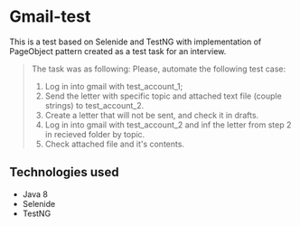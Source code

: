 # Gmail-test
This is a test  based on Selenide and TestNG with implementation of PageObject pattern created as a test task for an interview.

>The task was as following: Please, automate the following test case:
>1.	Log in into gmail with test_account_1;
>2.	Send the letter with specific topic and attached text file (couple strings) to test_account_2.
>3. Create a letter that will not be sent, and check it in drafts.
>4.	Log in into gmail with test_account_2 and inf the letter from step 2 in recieved folder by topic.
>5.	Check attached file and it's contents.

 **Technologies used**
----------------------
* Java 8
* Selenide
* TestNG
